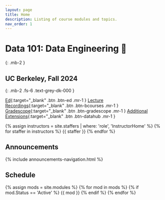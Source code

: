 ```yaml
---
layout: page
title: Home
description: Listing of course modules and topics.
nav_order: 1
---
```


# Data 101: Data Engineering 💾

{: .mb-2 }

## UC Berkeley, Fall 2024
{: .mb-2 .fs-6 .text-grey-dk-000 }

[Ed]({{site.course.edstem}}){:target="\_blank" .btn .btn-ed .mr-1 }
[Lecture Recordings]({{site.course.videos}}){:target="\_blank" .btn .btn-bcourses .mr-1 }
[Gradescope]({{site.course.gradescope}}){:target="\_blank" .btn .btn-gradescope .mr-1 }
[Additional Extensions]({{site.course.additional_extensions}}){:target="\_blank" .btn .btn-datahub .mr-1 }

<div class="role flex">
  {% assign instructors = site.staffers | where: 'role', 'InstructorHome' %}
  {% for staffer in instructors %}
    {{ staffer }}
  {% endfor %}
</div>

## Announcements

{% include announcements-navigation.html %}

## Schedule

{% assign mods = site.modules %}
{% for mod in mods %}
  {% if mod.Status == 'Active' %}
    {{ mod }}
  {% endif %}
{% endfor %}

<script src="{{ '/assets/scripts/announcement-navigation.js' | relative_url }}"></script>
